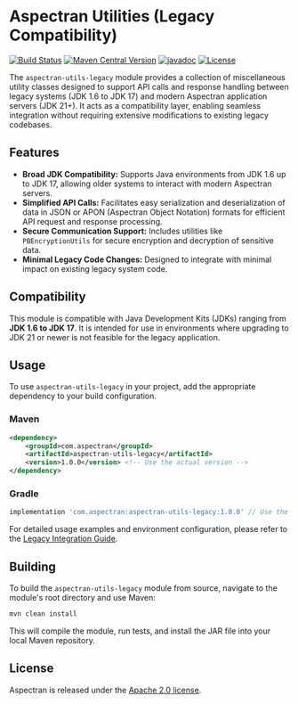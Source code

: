 # Aspectran Utilities (Legacy Compatibility)

[![Build Status](https://github.com/aspectran/aspectran-utils-legacy/workflows/Java%20CI/badge.svg)](https://github.com/aspectran/aspectran-utils-legacy/actions?query=workflow%3A%22Java+CI%22)
[![Maven Central Version](https://img.shields.io/maven-central/v/com.aspectran/aspectran-utils-legacy)](https://central.sonatype.com/artifact/com.aspectran/aspectran-utils-legacy)
[![javadoc](https://javadoc.io/badge2/com.aspectran/aspectran-utils-legacy/javadoc.svg)](https://javadoc.io/doc/com.aspectran/aspectran-utils-legacy)
[![License](https://img.shields.io/:license-apache-brightgreen.svg)](https://www.apache.org/licenses/LICENSE-2.0.html)

The `aspectran-utils-legacy` module provides a collection of miscellaneous utility classes designed to support API calls and response handling between legacy systems (JDK 1.6 to JDK 17) and modern Aspectran application servers (JDK 21+). It acts as a compatibility layer, enabling seamless integration without requiring extensive modifications to existing legacy codebases.

## Features

*   **Broad JDK Compatibility:** Supports Java environments from JDK 1.6 up to JDK 17, allowing older systems to interact with modern Aspectran servers.
*   **Simplified API Calls:** Facilitates easy serialization and deserialization of data in JSON or APON (Aspectran Object Notation) formats for efficient API request and response processing.
*   **Secure Communication Support:** Includes utilities like `PBEncryptionUtils` for secure encryption and decryption of sensitive data.
*   **Minimal Legacy Code Changes:** Designed to integrate with minimal impact on existing legacy system code.

## Compatibility

This module is compatible with Java Development Kits (JDKs) ranging from **JDK 1.6 to JDK 17**. It is intended for use in environments where upgrading to JDK 21 or newer is not feasible for the legacy application.

## Usage

To use `aspectran-utils-legacy` in your project, add the appropriate dependency to your build configuration.

### Maven

```xml
<dependency>
    <groupId>com.aspectran</groupId>
    <artifactId>aspectran-utils-legacy</artifactId>
    <version>1.0.0</version> <!-- Use the actual version -->
</dependency>
```

### Gradle

```gradle
implementation 'com.aspectran:aspectran-utils-legacy:1.0.0' // Use the actual version
```

For detailed usage examples and environment configuration, please refer to the [Legacy Integration Guide](docs/practical-guide-to-legacy-integration_en.md).

## Building

To build the `aspectran-utils-legacy` module from source, navigate to the module's root directory and use Maven:

```bash
mvn clean install
```

This will compile the module, run tests, and install the JAR file into your local Maven repository.

## License

Aspectran is released under the [Apache 2.0 license](https://www.apache.org/licenses/LICENSE-2.0).
